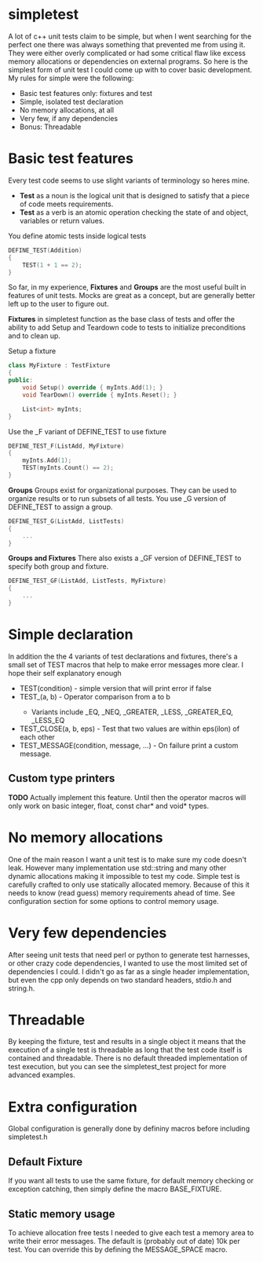 # simpletest

A lot of c++ unit tests claim to be simple, but when I went searching for the perfect one there was always something that prevented me from using it. They were either overly complicated or had some critical flaw like excess memory allocations or dependencies on external programs. So here is the simplest form of unit test I could come up with to cover basic development. My rules for simple were the following:
* Basic test features only: fixtures and test
* Simple, isolated test declaration
* No memory allocations, at all
* Very few, if any dependencies
* Bonus: Threadable

# Basic test features
Every test code seems to use slight variants of terminology so heres mine.
* **Test** as a noun is the logical unit that is designed to satisfy that a piece of code meets requirements.
* **Test** as a verb is an atomic operation checking the state of and object, variables or return values.

You define atomic tests inside logical tests

```c++
DEFINE_TEST(Addition)
{
    TEST(1 + 1 == 2);
}
```

So far, in my experience, **Fixtures** and **Groups** are the most useful built in features of unit tests. Mocks are great as a concept, but are generally better left up to the user to figure out.

**Fixtures** in simpletest function as the base class of tests and offer the ability to add Setup and Teardown code to tests to initialize preconditions and to clean up.

Setup a fixture
```c++
class MyFixture : TestFixture
{
public:
    void Setup() override { myInts.Add(1); }
    void TearDown() override { myInts.Reset(); }

    List<int> myInts;
}
```

Use the _F variant of DEFINE_TEST to use fixture
```c++
DEFINE_TEST_F(ListAdd, MyFixture)
{
    myInts.Add(1);
    TEST(myInts.Count() == 2);
}
```

**Groups**
Groups exist for organizational purposes. They can be used to organize results or to run subsets of all tests. You use _G version of DEFINE_TEST to assign a group.

```c++
DEFINE_TEST_G(ListAdd, ListTests)
{
    ...
}
```

**Groups and Fixtures**
There also exists a _GF version of DEFINE_TEST to specify both group and fixture.

```c++
DEFINE_TEST_GF(ListAdd, ListTests, MyFixture)
{
    ...
}
```
# Simple declaration
In addition the the 4 variants of test declarations and fixtures, there's a small set of TEST macros that help to make error messages more clear. I hope their self explanatory enough
* TEST(condition) - simple version that will print error if false
* TEST_<operator>(a, b) - Operator comparison from a to b
  * Variants include _EQ, _NEQ, _GREATER, _LESS, _GREATER_EQ, _LESS_EQ
* TEST_CLOSE(a, b, eps) - Test that two values are within eps(ilon) of each other
* TEST_MESSAGE(condition, message, ...) - On failure print a custom message.

## Custom type printers
**TODO** Actually implement this feature. Until then the operator macros will only work on basic integer, float, const char* and void* types.

# No memory allocations
One of the main reason I want a unit test is to make sure my code doesn't leak. However many implementation use std::string and many other dynamic allocations making it impossible to test my code. Simple test is carefully crafted to only use statically allocated memory. Because of this it needs to know (read guess) memory requirements ahead of time. See configuration section for some options to control memory usage.

# Very few dependencies
After seeing unit tests that need perl or python to generate test harnesses, or other crazy code dependencies, I wanted to use the most limited set of dependencies I could. I didn't go as far as a single header implementation, but even the cpp only depends on two standard headers, stdio.h and string.h.

# Threadable
By keeping the fixture, test and results in a single object it means that the execution of a single test is threadable as long that the test code itself is contained and threadable. There is no default threaded implementation of test execution, but you can see the simpletest_test project for more advanced examples.

# Extra configuration

Global configuration is generally done by defininy macros before including simpletest.h

## Default Fixture
If you want all tests to use the same fixture, for default memory checking or exception catching, then simply define the macro BASE_FIXTURE.

## Static memory usage
To achieve allocation free tests I needed to give each test a memory area to write their error messages. The default is (probably out of date) 10k per test. You can override this by defining the MESSAGE_SPACE macro.
